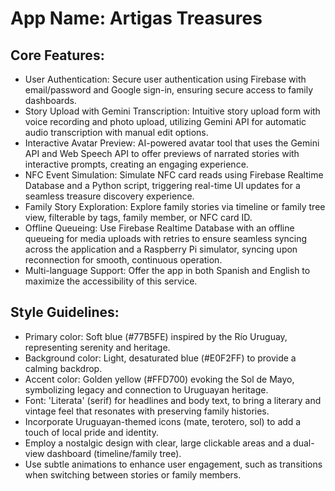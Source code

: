 # **App Name**: Artigas Treasures

## Core Features:

- User Authentication: Secure user authentication using Firebase with email/password and Google sign-in, ensuring secure access to family dashboards.
- Story Upload with Gemini Transcription: Intuitive story upload form with voice recording and photo upload, utilizing Gemini API for automatic audio transcription with manual edit options.
- Interactive Avatar Preview: AI-powered avatar tool that uses the Gemini API and Web Speech API to offer previews of narrated stories with interactive prompts, creating an engaging experience.
- NFC Event Simulation: Simulate NFC card reads using Firebase Realtime Database and a Python script, triggering real-time UI updates for a seamless treasure discovery experience.
- Family Story Exploration: Explore family stories via timeline or family tree view, filterable by tags, family member, or NFC card ID.
- Offline Queueing: Use Firebase Realtime Database with an offline queueing for media uploads with retries to ensure seamless syncing across the application and a Raspberry Pi simulator, syncing upon reconnection for smooth, continuous operation.
- Multi-language Support: Offer the app in both Spanish and English to maximize the accessibility of this service.

## Style Guidelines:

- Primary color: Soft blue (#77B5FE) inspired by the Río Uruguay, representing serenity and heritage.
- Background color: Light, desaturated blue (#E0F2FF) to provide a calming backdrop.
- Accent color: Golden yellow (#FFD700) evoking the Sol de Mayo, symbolizing legacy and connection to Uruguayan heritage.
- Font: 'Literata' (serif) for headlines and body text, to bring a literary and vintage feel that resonates with preserving family histories.
- Incorporate Uruguayan-themed icons (mate, terotero, sol) to add a touch of local pride and identity.
- Employ a nostalgic design with clear, large clickable areas and a dual-view dashboard (timeline/family tree).
- Use subtle animations to enhance user engagement, such as transitions when switching between stories or family members.